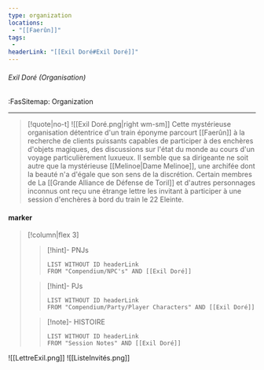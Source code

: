```yaml
---
type: organization
locations:
 - "[[Faerûn]]"
tags:
 - 
headerLink: "[[Exil Doré#Exil Doré]]"
---
```


###### Exil Doré (Organisation)
<span class="sub2">:FasSitemap: Organization</span>
___

> [!quote|no-t]
>![[Exil Doré.png|right wm-sm]] Cette mystérieuse organisation détentrice d'un train éponyme parcourt [[Faerûn]] à la recherche de clients puissants capables de participer à des enchères d'objets magiques, des discussions sur l'état du monde au cours d'un voyage particulièrement luxueux. 
>Il semble que sa dirigeante ne soit autre que la mystérieuse [[Melinoe|Dame Melinoe]], une archifée dont la beauté n'a d'égale que son sens de la discrétion.
>Certain membres de La [[Grande Alliance de Défense de Toril]] et d'autres personnages inconnus ont reçu une étrange lettre les invitant à participer à une session d'enchères à bord du train le 22 Eleinte.

#### marker
> [!column|flex 3]
>>[!hint]- PNJs
>>```dataview
>>LIST WITHOUT ID headerLink
>>FROM "Compendium/NPC's" AND [[Exil Doré]]
>
>>[!hint]- PJs
>>```dataview
>>LIST WITHOUT ID headerLink
>>FROM "Compendium/Party/Player Characters" AND [[Exil Doré]]
>
>>[!note]- HISTOIRE
>>```dataview
>>LIST WITHOUT ID headerLink
>>FROM "Session Notes" AND [[Exil Doré]]

![[LettreExil.png]]
![[ListeInvités.png]]